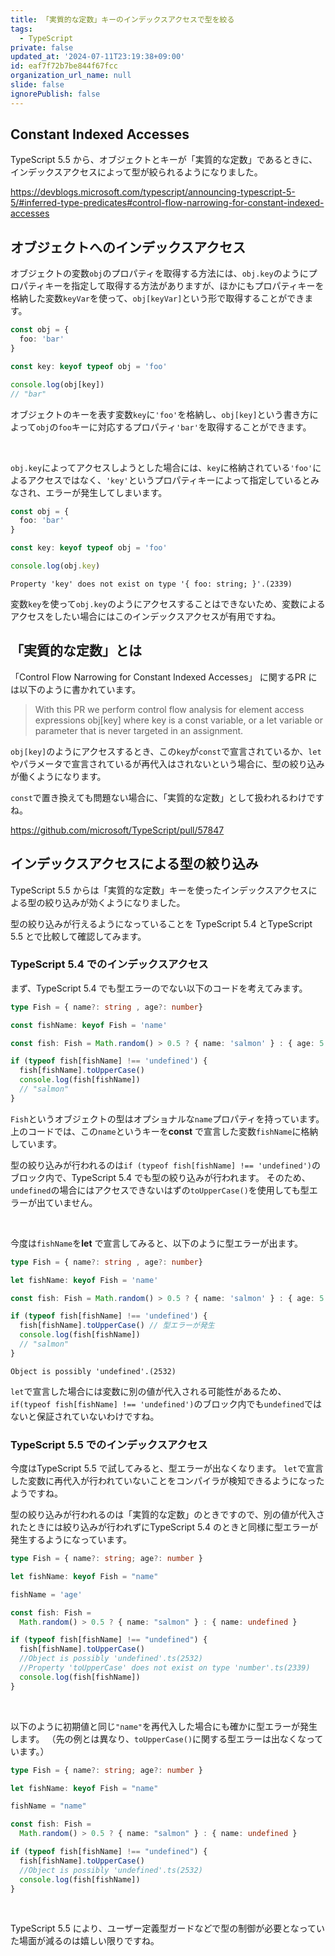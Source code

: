 ```yaml
---
title: 「実質的な定数」キーのインデックスアクセスで型を絞る
tags:
  - TypeScript
private: false
updated_at: '2024-07-11T23:19:38+09:00'
id: eaf7f72b7be844f67fcc
organization_url_name: null
slide: false
ignorePublish: false
---
```

## Constant Indexed Accesses
TypeScript 5.5 から、オブジェクトとキーが「実質的な定数」であるときに、インデックスアクセスによって型が絞られるようになりました。

https://devblogs.microsoft.com/typescript/announcing-typescript-5-5/#inferred-type-predicates#control-flow-narrowing-for-constant-indexed-accesses


## オブジェクトへのインデックスアクセス
オブジェクトの変数`obj`のプロパティを取得する方法には、`obj.key`のようにプロパティキーを指定して取得する方法がありますが、ほかにもプロパティキーを格納した変数`keyVar`を使って、`obj[keyVar]`という形で取得することができます。

```ts
const obj = {
  foo: 'bar'
}

const key: keyof typeof obj = 'foo'

console.log(obj[key])
// "bar" 
```
オブジェクトのキーを表す変数`key`に`'foo'`を格納し、`obj[key]`という書き方によって`obj`の`foo`キーに対応するプロパティ`'bar'`を取得することができます。

<br/>

`obj.key`によってアクセスしようとした場合には、`key`に格納されている`'foo'`によるアクセスではなく、`'key'`というプロパティキーによって指定しているとみなされ、エラーが発生してしまいます。
```ts
const obj = {
  foo: 'bar'
}

const key: keyof typeof obj = 'foo'

console.log(obj.key)
```
```
Property 'key' does not exist on type '{ foo: string; }'.(2339)
```

変数`key`を使って`obj.key`のようにアクセスすることはできないため、変数によるアクセスをしたい場合にはこのインデックスアクセスが有用ですね。

## 「実質的な定数」とは
「Control Flow Narrowing for Constant Indexed Accesses」 に関するPR には以下のように書かれています。
>With this PR we perform control flow analysis for element access expressions obj[key] where key is a const variable, or a let variable or parameter that is never targeted in an assignment. 

`obj[key]`のようにアクセスするとき、この`key`が`const`で宣言されているか、`let`やパラメータで宣言されているが再代入はされないという場合に、型の絞り込みが働くようになります。

`const`で置き換えても問題ない場合に、「実質的な定数」として扱われるわけですね。

https://github.com/microsoft/TypeScript/pull/57847

## インデックスアクセスによる型の絞り込み
TypeScript 5.5 からは「実質的な定数」キーを使ったインデックスアクセスによる型の絞り込みが効くようになりました。

型の絞り込みが行えるようになっていることを TypeScript 5.4 とTypeScript 5.5 とで比較して確認してみます。

### TypeScript 5.4 でのインデックスアクセス
まず、TypeScript 5.4 でも型エラーのでない以下のコードを考えてみます。
```ts
type Fish = { name?: string , age?: number}

const fishName: keyof Fish = 'name'

const fish: Fish = Math.random() > 0.5 ? { name: 'salmon' } : { age: 5 }

if (typeof fish[fishName] !== 'undefined') {
  fish[fishName].toUpperCase()
  console.log(fish[fishName])
  // "salmon"
}
```
`Fish`というオブジェクトの型はオプショナルな`name`プロパティを持っています。
上のコードでは、この`name`というキーを**const** で宣言した変数`fishName`に格納しています。

型の絞り込みが行われるのは`if (typeof fish[fishName] !== 'undefined')`のブロック内で、TypeScript 5.4 でも型の絞り込みが行われます。
そのため、`undefined`の場合にはアクセスできないはずの`toUpperCase()`を使用しても型エラーが出ていません。

<br/>

今度は`fishName`を**let** で宣言してみると、以下のように型エラーが出ます。
```ts
type Fish = { name?: string , age?: number}

let fishName: keyof Fish = 'name'

const fish: Fish = Math.random() > 0.5 ? { name: 'salmon' } : { age: 5 }

if (typeof fish[fishName] !== 'undefined') {
  fish[fishName].toUpperCase() // 型エラーが発生
  console.log(fish[fishName])
  // "salmon"
}
```
```
Object is possibly 'undefined'.(2532)
```
`let`で宣言した場合には変数に別の値が代入される可能性があるため、`if(typeof fish[fishName] !== 'undefined')`のブロック内でも`undefined`ではないと保証されていないわけですね。

### TypeScript 5.5 でのインデックスアクセス
今度はTypeScript 5.5 で試してみると、型エラーが出なくなります。
`let`で宣言した変数に再代入が行われていないことをコンパイラが検知できるようになったようですね。

型の絞り込みが行われるのは「実質的な定数」のときですので、別の値が代入されたときには絞り込みが行われずにTypeScript 5.4 のときと同様に型エラーが発生するようになっています。
```ts
type Fish = { name?: string; age?: number }

let fishName: keyof Fish = "name"

fishName = 'age'

const fish: Fish =
  Math.random() > 0.5 ? { name: "salmon" } : { name: undefined }

if (typeof fish[fishName] !== "undefined") {
  fish[fishName].toUpperCase() 
  //Object is possibly 'undefined'.ts(2532)
  //Property 'toUpperCase' does not exist on type 'number'.ts(2339)
  console.log(fish[fishName])
}
```

<br/>

以下のように初期値と同じ`"name"`を再代入した場合にも確かに型エラーが発生します。
（先の例とは異なり、`toUpperCase()`に関する型エラーは出なくなっています。）
```ts
type Fish = { name?: string; age?: number }

let fishName: keyof Fish = "name"

fishName = "name"

const fish: Fish =
  Math.random() > 0.5 ? { name: "salmon" } : { name: undefined }

if (typeof fish[fishName] !== "undefined") {
  fish[fishName].toUpperCase() 
  //Object is possibly 'undefined'.ts(2532)
  console.log(fish[fishName])
}
```

<br/>

TypeScript 5.5 により、ユーザー定義型ガードなどで型の制御が必要となっていた場面が減るのは嬉しい限りですね。
